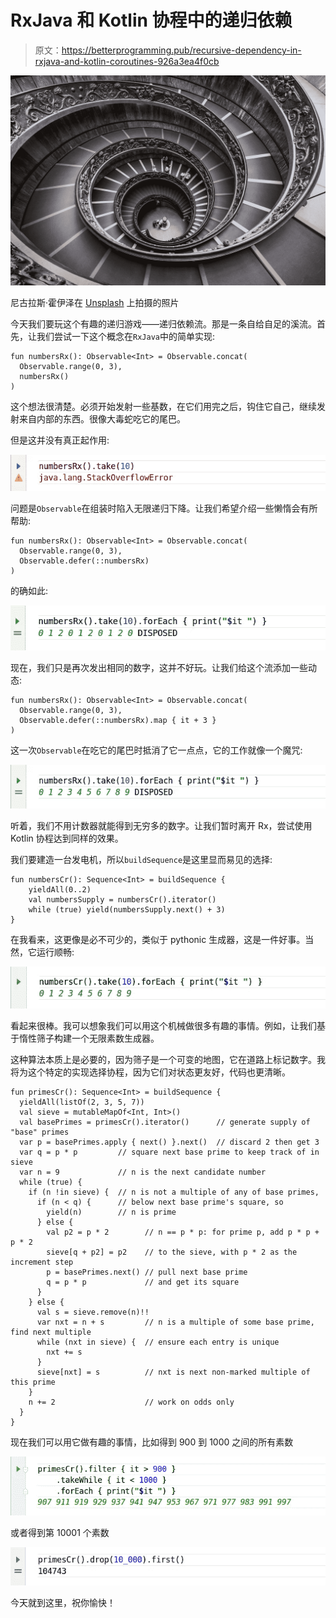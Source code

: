 # RxJava 和 Kotlin 协程中的递归依赖

> 原文：<https://betterprogramming.pub/recursive-dependency-in-rxjava-and-kotlin-coroutines-926a3ea4f0cb>

![](img/9f62c211e01497d05ecece6e9c0657a4.png)

尼古拉斯·霍伊泽在 [Unsplash](https://unsplash.com?utm_source=medium&utm_medium=referral) 上拍摄的照片

今天我们要玩这个有趣的递归游戏——递归依赖流。那是一条自给自足的溪流。首先，让我们尝试一下这个概念在`RxJava`中的简单实现:

```
fun numbersRx(): Observable<Int> = Observable.concat(
  Observable.range(0, 3),
  numbersRx()
)
```

这个想法很清楚。必须开始发射一些基数，在它们用完之后，钩住它自己，继续发射来自内部的东西。很像大毒蛇吃它的尾巴。

但是这并没有真正起作用:

![](img/511d3f2141943bddf7b544ca326143db.png)

问题是`Observable`在组装时陷入无限递归下降。让我们希望介绍一些懒惰会有所帮助:

```
fun numbersRx(): Observable<Int> = Observable.concat(
  Observable.range(0, 3),
  Observable.defer(::numbersRx)
)
```

的确如此:

![](img/f443c38dc0c1b29667d7bc47aa64d182.png)

现在，我们只是再次发出相同的数字，这并不好玩。让我们给这个流添加一些动态:

```
fun numbersRx(): Observable<Int> = Observable.concat(
  Observable.range(0, 3),
  Observable.defer(::numbersRx).map { it + 3 }
)
```

这一次`Observable`在吃它的尾巴时抵消了它一点点，它的工作就像一个魔咒:

![](img/bc0f9603a73bf05e133d5ac3955b6a78.png)

听着，我们不用计数器就能得到无穷多的数字。让我们暂时离开 Rx，尝试使用 Kotlin 协程达到同样的效果。

我们要建造一台发电机，所以`buildSequence`是这里显而易见的选择:

```
fun numbersCr(): Sequence<Int> = buildSequence {
    yieldAll(0..2)
    val numbersSupply = numbersCr().iterator()
    while (true) yield(numbersSupply.next() + 3)
}
```

在我看来，这更像是必不可少的，类似于 pythonic 生成器，这是一件好事。当然，它运行顺畅:

![](img/69396f6d7e53b2aa75b2e987a5d2cc15.png)

看起来很棒。我可以想象我们可以用这个机械做很多有趣的事情。例如，让我们基于惰性筛子构建一个无限素数生成器。

这种算法本质上是必要的，因为筛子是一个可变的地图，它在道路上标记数字。我将为这个特定的实现选择协程，因为它们对状态更友好，代码也更清晰。

```
fun primesCr(): Sequence<Int> = buildSequence {
  yieldAll(listOf(2, 3, 5, 7))
  val sieve = mutableMapOf<Int, Int>()
  val basePrimes = primesCr().iterator()      // generate supply of "base" primes
  var p = basePrimes.apply { next() }.next()  // discard 2 then get 3
  var q = p * p         // square next base prime to keep track of in sieve
  var n = 9             // n is the next candidate number
  while (true) {
    if (n !in sieve) {  // n is not a multiple of any of base primes,
      if (n < q) {      // below next base prime's square, so
        yield(n)        // n is prime
      } else {
        val p2 = p * 2        // n == p * p: for prime p, add p * p + p * 2
        sieve[q + p2] = p2    // to the sieve, with p * 2 as the increment step
        p = basePrimes.next() // pull next base prime
        q = p * p             // and get its square
      }
    } else {
      val s = sieve.remove(n)!!
      var nxt = n + s         // n is a multiple of some base prime, find next multiple
      while (nxt in sieve) {  // ensure each entry is unique
        nxt += s
      }
      sieve[nxt] = s          // nxt is next non-marked multiple of this prime
    }
    n += 2                    // work on odds only
  }
}
```

现在我们可以用它做有趣的事情，比如得到 900 到 1000 之间的所有素数

![](img/8cf527be015f45d1574938dd2a3e0e7e.png)

或者得到第 10001 个素数

![](img/d5a139cb0fa8d73529a9bae22181a437.png)

今天就到这里，祝你愉快！